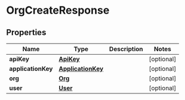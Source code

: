 

# OrgCreateResponse

## Properties

Name | Type | Description | Notes
------------ | ------------- | ------------- | -------------
**apiKey** | [**ApiKey**](ApiKey.md) |  |  [optional]
**applicationKey** | [**ApplicationKey**](ApplicationKey.md) |  |  [optional]
**org** | [**Org**](Org.md) |  |  [optional]
**user** | [**User**](User.md) |  |  [optional]



